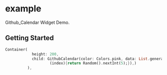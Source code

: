 # example

Github_Calendar Widget Demo.

## Getting Started

```dart
Container(
            height: 200,
            child: GithubCalendar(color: Colors.pink, data: List.generate(371,
                    (index){return Random().nextInt(5);}),)
          ),
```

